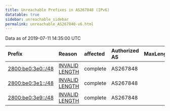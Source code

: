 ```yaml
---
title: Unreachable Prefixes in AS267848 (IPv6)
datatable: true
sidebar: unreachable_sidebar
permalink: unreachable_AS267848-v6.html
---
```


Data as of 2019-07-11 14:35:00 UTC


<div class="datatable-begin"></div>

| Prefix                                                       | Reason                                                                                                       | affected   | Authorized AS   |   MaxLength | Anchor                                         |   unreachable /48s |
|:-------------------------------------------------------------|:-------------------------------------------------------------------------------------------------------------|:-----------|:----------------|------------:|:-----------------------------------------------|-------------------:|
| [2800:be0:3e0::/48](https://stat.ripe.net/2800:be0:3e0::/48) | [INVALID LENGTH](https://rpki-validator.ripe.net/announcement-preview?asn=AS267848&prefix=2800:be0:3e0::/48) | complete   | AS267848        |          32 | [LACNIC](unreachable_LACNIC_RPKI_Root-v6.html) |                  1 |
| [2800:be0:3e1::/48](https://stat.ripe.net/2800:be0:3e1::/48) | [INVALID LENGTH](https://rpki-validator.ripe.net/announcement-preview?asn=AS267848&prefix=2800:be0:3e1::/48) | complete   | AS267848        |          32 | [LACNIC](unreachable_LACNIC_RPKI_Root-v6.html) |                  1 |
| [2800:be0:3e9::/48](https://stat.ripe.net/2800:be0:3e9::/48) | [INVALID LENGTH](https://rpki-validator.ripe.net/announcement-preview?asn=AS267848&prefix=2800:be0:3e9::/48) | complete   | AS267848        |          32 | [LACNIC](unreachable_LACNIC_RPKI_Root-v6.html) |                  1 |

<div class="datatable-end"></div>